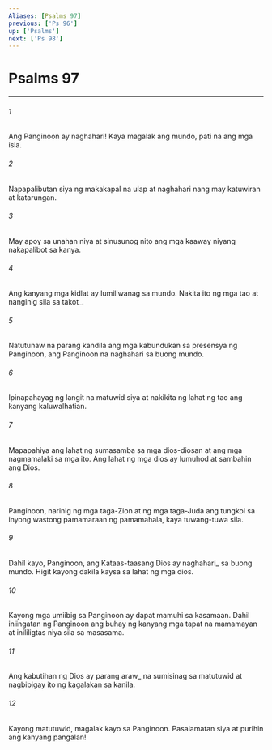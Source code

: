 ```yaml
---
Aliases: [Psalms 97]
previous: ['Ps 96']
up: ['Psalms']
next: ['Ps 98']
---
```

# Psalms 97

***






















###### 1 










Ang Panginoon ay naghahari! Kaya magalak ang mundo, pati na ang mga isla. 





















###### 2 










Napapalibutan siya ng makakapal na ulap at naghahari nang may katuwiran at katarungan. 





















###### 3 










May apoy sa unahan niya at sinusunog nito ang mga kaaway niyang nakapalibot sa kanya. 





















###### 4 










Ang kanyang mga kidlat ay lumiliwanag sa mundo. Nakita ito ng mga tao at nanginig sila sa takot_. 





















###### 5 










Natutunaw na parang kandila ang mga kabundukan sa presensya ng Panginoon, ang Panginoon na naghahari sa buong mundo. 





















###### 6 










Ipinapahayag ng langit na matuwid siya at nakikita ng lahat ng tao ang kanyang kaluwalhatian. 





















###### 7 










Mapapahiya ang lahat ng sumasamba sa mga dios-diosan at ang mga nagmamalaki sa mga ito. Ang lahat ng mga dios ay lumuhod at sambahin ang Dios. 





















###### 8 










Panginoon, narinig ng mga taga-Zion at ng mga taga-Juda ang tungkol sa inyong wastong pamamaraan ng pamamahala, kaya tuwang-tuwa sila. 





















###### 9 










Dahil kayo, Panginoon, ang Kataas-taasang Dios ay naghahari_ sa buong mundo. Higit kayong dakila kaysa sa lahat ng mga dios. 





















###### 10 










Kayong mga umiibig sa Panginoon ay dapat mamuhi sa kasamaan. Dahil iniingatan ng Panginoon ang buhay ng kanyang mga tapat na mamamayan at inililigtas niya sila sa masasama. 





















###### 11 










Ang kabutihan ng Dios ay parang araw_ na sumisinag sa matutuwid at nagbibigay ito ng kagalakan sa kanila. 





















###### 12 










Kayong matutuwid, magalak kayo sa Panginoon. Pasalamatan siya at purihin ang kanyang pangalan!
